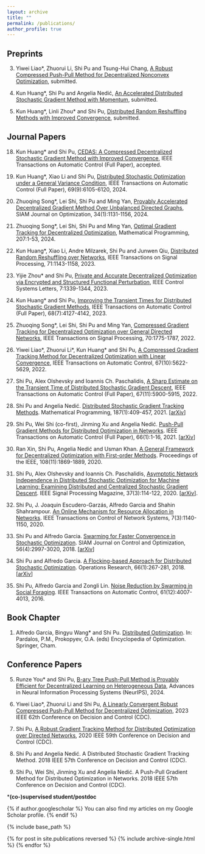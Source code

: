 ```yaml
---
layout: archive
title: ""
permalink: /publications/
author_profile: true
---
```


Preprints
----
3. Yiwei Liao\*, Zhuorui Li, Shi Pu and Tsung-Hui Chang, [A Robust Compressed Push-Pull Method for Decentralized Nonconvex Optimization](https://arxiv.org/pdf/2408.01727), submitted.

2. Kun Huang\*, Shi Pu and Angelia Nedić, [An Accelerated Distributed Stochastic Gradient Method with Momentum](https://arxiv.org/pdf/2402.09714.pdf), submitted.

1. Kun Huang\*, Linli Zhou\* and Shi Pu, [Distributed Random Reshuffling Methods with Improved Convergence](https://arxiv.org/abs/2306.12037), submitted.

Journal Papers
----
18. Kun Huang* and Shi Pu, [CEDAS: A Compressed Decentralized Stochastic Gradient Method with Improved Convergence](https://ieeexplore.ieee.org/document/10700994), IEEE Transactions on Automatic Control (Full Paper), accepted.

17. Kun Huang*, Xiao Li and Shi Pu, [Distributed Stochastic Optimization under a General Variance Condition](https://ieeexplore.ieee.org/abstract/document/10508084), IEEE Transactions on Automatic Control (Full Paper), 69(9):6105-6120, 2024.

16. Zhuoqing Song*, Lei Shi, Shi Pu and Ming Yan, [Provably Accelerated Decentralized Gradient Method Over Unbalanced Directed Graphs](https://epubs.siam.org/doi/full/10.1137/22M148570X), SIAM Journal on Optimization, 34(1):1131-1156, 2024.

15. Zhuoqing Song*, Lei Shi, Shi Pu and Ming Yan, [Optimal Gradient Tracking for Decentralized Optimization](https://link.springer.com/article/10.1007/s10107-023-01997-7), Mathematical Programming, 207:1-53, 2024.

14. Kun Huang*, Xiao Li, Andre Milzarek, Shi Pu and Junwen Qiu, [Distributed Random Reshuffling over Networks](https://ieeexplore.ieee.org/abstract/document/10081450), IEEE Transactions on Signal Processing, 71:1143-1158, 2023.

13. Yijie Zhou* and Shi Pu, [Private and Accurate Decentralized Optimization via Encrypted and Structured Functional Perturbation](https://ieeexplore.ieee.org/abstract/document/9999278), IEEE Control Systems Letters, 7:1339-1344, 2023.

12. Kun Huang* and Shi Pu, [Improving the Transient Times for Distributed Stochastic Gradient Methods](https://ieeexplore.ieee.org/document/9865230), IEEE Transactions on Automatic Control (Full Paper), 68(7):4127-4142, 2023.

11. Zhuoqing Song*, Lei Shi, Shi Pu and Ming Yan, [Compressed Gradient Tracking for Decentralized Optimization over General Directed Networks](https://ieeexplore.ieee.org/abstract/document/9737402), IEEE Transactions on Signal Processing, 70:1775-1787, 2022.

10. Yiwei Liao\*,  Zhuorui Li\*, Kun Huang* and Shi Pu, [A Compressed Gradient Tracking Method for Decentralized Optimization with Linear Convergence](https://ieeexplore.ieee.org/abstract/document/9789732), IEEE Transactions on Automatic Control, 67(10):5622-5629, 2022.

9. Shi Pu, Alex Olshevsky and Ioannis Ch. Paschalidis, [A Sharp Estimate on the Transient Time of Distributed Stochastic Gradient Descent](https://ieeexplore.ieee.org/abstract/document/9609587), IEEE Transactions on Automatic Control (Full Paper), 67(11):5900-5915, 2022.

8. Shi Pu and Angelia Nedić. [Distributed Stochastic Gradient Tracking Methods](https://link.springer.com/article/10.1007/s10107-020-01487-0). Mathematical Programming, 187(1):409-457, 2021. [[arXiv](https://arxiv.org/pdf/1805.11454.pdf)]

7. Shi Pu, Wei Shi (co-first), Jinming Xu and Angelia Nedić. [Push-Pull Gradient Methods for Distributed Optimization in Networks](https://ieeexplore.ieee.org/abstract/document/8988200). IEEE Transactions on Automatic Control (Full Paper), 66(1):1-16, 2021. [[arXiv](https://arxiv.org/pdf/1810.06653.pdf)]

6. Ran Xin, Shi Pu, Angelia Nedić and Usman Khan. [A General Framework for Decentralized Optimization with First-order Methods](https://ieeexplore.ieee.org/abstract/document/9241497). Proceedings of the IEEE, 108(11):1869-1889, 2020.

5. Shi Pu, Alex Olshevsky and Ioannis Ch. Paschalidis, [Asymptotic Network Independence in Distributed Stochastic Optimization for Machine Learning: Examining Distributed and Centralized Stochastic Gradient Descent](https://ieeexplore.ieee.org/abstract/document/9084351). IEEE Signal Processing Magazine, 37(3):114-122, 2020. [[arXiv](https://arxiv.org/pdf/1906.12345.pdf)].

4. Shi Pu, J. Joaquin Escudero-Garzás, Alfredo Garcia and Shahin Shahrampour. [An Online Mechanism for Resource Allocation in Networks](https://ieeexplore.ieee.org/abstract/document/8950126). IEEE Transactions on Control of Network Systems, 7(3):1140-1150, 2020.

3. Shi Pu and Alfredo Garcia. [Swarming for Faster Convergence in Stochastic Optimization](https://epubs.siam.org/doi/abs/10.1137/17M1111085). SIAM Journal on Control and Optimization, 56(4):2997-3020, 2018. [[arXiv](https://arxiv.org/pdf/1806.04207.pdf)]

2. Shi Pu and Alfredo Garcia. [A Flocking-based Approach for Distributed Stochastic Optimization](https://pubsonline.informs.org/doi/abs/10.1287/opre.2017.1666). Operations Research, 66(1):267-281, 2018. [[arXiv](https://arxiv.org/pdf/1709.07085.pdf)]

1. Shi Pu, Alfredo Garcia and Zongli Lin. [Noise Reduction by Swarming in Social Foraging](https://ieeexplore.ieee.org/abstract/document/7406677). IEEE Transactions on Automatic Control, 61(12):4007-4013, 2016.

Book Chapter
----
1. Alfredo Garcia, Bingyu Wang\* and Shi Pu. [Distributed Optimization](https://link.springer.com/referenceworkentry/10.1007/978-3-030-54621-2_809-1). In: Pardalos, P.M., Prokopyev, O.A. (eds) Encyclopedia of Optimization. Springer, Cham.

Conference Papers
----
5. Runze You\* and Shi Pu, [B-ary Tree Push-Pull Method is Provably Efficient for Decentralized Learning on Heterogeneous Data](https://arxiv.org/pdf/2404.05454.pdf), Advances in Neural Information Processing Systems (NeurIPS), 2024.

4. Yiwei Liao*, Zhuorui Li and Shi Pu, [A Linearly Convergent Robust Compressed Push-Pull Method for Decentralized Optimization](https://arxiv.org/abs/2303.07091), 2023 IEEE 62th Conference on Decision and Control (CDC).

3. Shi Pu, [A Robust Gradient Tracking Method for Distributed Optimization over Directed Networks](https://ieeexplore.ieee.org/abstract/document/9303917), 2020 IEEE 59th Conference on Decision and Control (CDC).

2. Shi Pu and Angelia Nedić. A Distributed Stochastic Gradient Tracking Method. 2018 IEEE 57th Conference on Decision and Control (CDC).

1. Shi Pu, Wei Shi, Jinming Xu and Angelia Nedić. A Push-Pull Gradient Method for Distributed Optimization in Networks. 2018 IEEE 57th Conference on Decision and Control (CDC). 

***(co-)supervised student/postdoc**


{% if author.googlescholar %} You can also find my articles on my Google Scholar profile. {% endif %}

{% include base_path %}

{% for post in site.publications reversed %} {% include archive-single.html %} {% endfor %}
